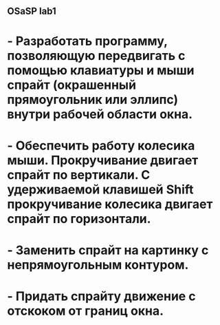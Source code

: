 ## OSaSP lab1
# - Разработать программу, позволяющую передвигать с помощью клавиатуры и мыши спрайт (окрашенный прямоугольник или эллипс) внутри рабочей области окна.
# - Обеспечить работу колесика мыши. Прокручивание двигает спрайт по вертикали. С удерживаемой клавишей Shift прокручивание колесика двигает спрайт по горизонтали.
# - Заменить спрайт на картинку с непрямоугольным контуром.
# - Придать спрайту движение с отскоком от границ окна.
